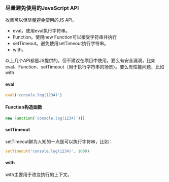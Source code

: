 ### 尽量避免使用的JavaScript API
收集可以但尽量避免使用的JS API。

- eval。使用eval执行字符串。
- Function。使用new Function可以接受字符串并执行
- setTimeout。避免使用setTimeout执行字符串。
- with。

以上几个API都是JS提供的，但不建议在项目中使用，要么有安全漏洞，比如eval、Function、setTimeout（用于执行字符串的场景）。要么有性能问题，比如with


#### eval
```js
eval('console.log(1234)')
```

#### Function构造函数
```js
new Function('console.log(1234)')()
```

#### setTimeout
setTimeout鲜为人知的一点是可以执行字符串，比如：
```js
setTimeout('console.log(1234)', 1000)
```

#### with
with主要用于改变执行的上下文。